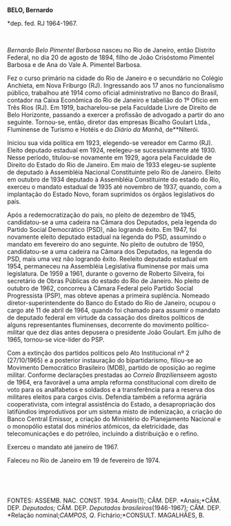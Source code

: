 **BELO, Bernardo**

\*dep. fed. RJ 1964-1967.

 

*Bernardo Belo Pimentel Barbosa* nasceu no Rio de Janeiro, então
Distrito Federal, no dia 20 de agosto de 1894, filho de João Crisóstomo
Pimentel Barbosa e de Ana do Vale A. Pimentel Barbosa.

Fez o curso primário na cidade do Rio de Janeiro e o secundário no
Colégio Anchieta, em Nova Friburgo (RJ). Ingressando aos 17 anos no
funcionalismo público, trabalhou até 1914 como oficial administrativo no
Banco do Brasil, contador na Caixa Econômica do Rio de Janeiro e
tabelião do 1º Ofício em Três Rios (RJ). Em 1919, bacharelou-se pela
Faculdade Livre de Direito de Belo Horizonte, passando a exercer a
profissão de advogado a partir do ano seguinte. Tornou-se, então,
diretor das empresas Bicalho Goulart Ltda., Fluminense de Turismo e
Hotéis e do *Diário da Manhã*, de**Niterói.

Iniciou sua vida política em 1923, elegendo-se vereador em Carmo (RJ).
Eleito deputado estadual em 1924, reelegeu-se sucessivamente até 1930.
Nesse período, titulou-se novamente em 1929, agora pela Faculdade de
Direito do Estado do Rio de Janeiro. Em maio de 1933 elegeu-se suplente
de deputado à Assembléia Nacional Constituinte pelo Rio de Janeiro.
Eleito em outubro de 1934 deputado à Assembléia Constituinte do estado
do Rio, exerceu o mandato estadual de 1935 até novembro de 1937, quando,
com a implantação do Estado Novo, foram suprimidos os órgãos
legislativos do país.

Após a redemocratização do país, no pleito de dezembro de 1945,
candidatou-se a uma cadeira na Câmara dos Deputados, pela legenda do
Partido Social Democrático (PSD), não logrando êxito. Em 1947, foi
novamente eleito deputado estadual na legenda do PSD, assumindo o
mandato em fevereiro do ano seguinte. No pleito de outubro de 1950,
candidatou-se a uma cadeira na Câmara dos Deputados, na legenda do PSD,
mais uma vez não logrando êxito. Reeleito deputado estadual em 1954,
permaneceu na Assembléia Legislativa fluminense por mais uma
legislatura. De 1959 a 1961, durante o governo de Roberto Silveira, foi
secretário de Obras Públicas do estado do Rio de Janeiro. No pleito de
outubro de 1962, concorreu à Câmara Federal pelo Partido Social
Progressista (PSP), mas obteve apenas a primeira suplência. Nomeado
diretor-superintendente do Banco do Estado do Rio de Janeiro, ocupou o
cargo até 11 de abril de 1964, quando foi chamado para assumir o mandato
de deputado federal em virtude da cassação dos direitos políticos de
alguns representantes fluminenses, decorrente do movimento
político-militar que dez dias antes depusera o presidente João Goulart.
Em julho de 1965, tornou-se vice-líder do PSP.

Com a extinção dos partidos políticos pelo Ato Institucional nº 2
(27/10/1965) e a posterior instauração do bipartidarismo, filiou-se ao
Movimento Democrático Brasileiro (MDB), partido de oposição ao regime
militar. Conforme declarações prestadas ao *Correio Braziliense*em
agosto de 1964, era favorável a uma ampla reforma constitucional com
direito de voto para os analfabetos e soldados e a transferência para a
reserva dos militares eleitos para cargos civis. Defendia também a
reforma agrária cooperativista, com integral assistência do Estado, a
desapropriação dos latifúndios improdutivos por um sistema misto de
indenização, a criação do Banco Central Emissor, a criação do Ministério
do Planejamento Nacional e o monopólio estatal dos minérios atômicos, da
eletricidade, das telecomunicações e do petróleo, incluindo a
distribuição e o refino.

Exerceu o mandato até janeiro de 1967.

Faleceu no Rio de Janeiro em 19 de fevereiro de 1974.

 

 

FONTES: ASSEMB. NAC. CONST. 1934. *Anais*(1); CÂM. DEP. *Anais;*CÂM.
DEP. *Deputados;* CÂM. DEP. *Deputados brasileiros*(1946-1967); CÂM.
DEP. *Relação nominal;*CAMPOS, Q*. Fichário;*CONSULT. MAGALHÃES, B.

 
